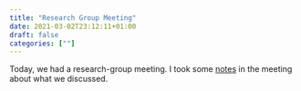```yaml
---
title: "Research Group Meeting"
date: 2021-03-02T23:12:11+01:00
draft: false
categories: [""]
---
```


Today, we had a research-group meeting. I took some [notes](/210302/research-group-meeting.html) in the meeting about what we discussed.

